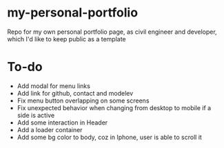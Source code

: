 # my-personal-portfolio
Repo for my own personal portfolio page, as civil engineer and developer, which I'd like to keep public as a template

# To-do
- Add modal for menu links
- Add link for github, contact and modelev
- Fix menu button overlapping on some screens
- Fix unexpected behavior when changing from desktop to mobile if a side is active
- Add some interaction in Header
- Add a loader container
- Add some bg color to body, coz in Iphone, user is able to scroll it